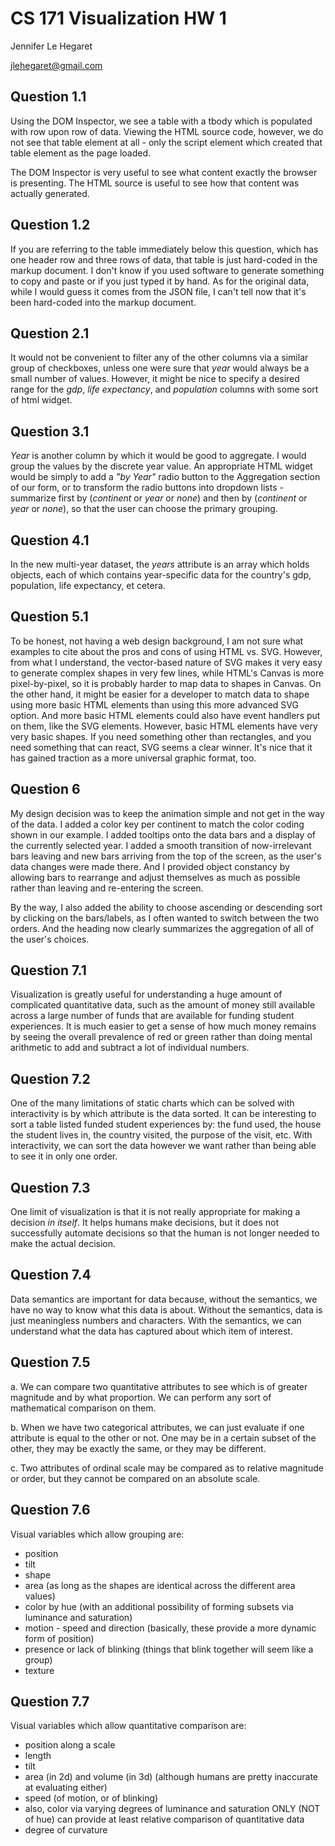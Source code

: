 CS 171 Visualization
HW 1
===
Jennifer Le Hegaret

jlehegaret@gmail.com

## Question 1.1

Using the DOM Inspector, we see a table with a tbody which is populated with row upon row of data.  Viewing the HTML source code, however, we do not see that table element at all - only the script element which created that table element as the page loaded.

The DOM Inspector is very useful to see what content exactly the browser is presenting.  The HTML source is useful to see how that content was actually generated.

## Question 1.2

If you are referring to the table immediately below this question, which has one header row and three rows of data, that table is just hard-coded in the markup document. I don't know if you used software to generate something to copy and paste or if you just typed it by hand.  As for the original data, while I would guess it comes from the JSON file, I can't tell now that it's been hard-coded into the markup document.

## Question 2.1

It would not be convenient to filter any of the other columns via a similar group of checkboxes, unless one were sure that *year* would always be a small number of values.  However, it might be nice to specify a desired range for the *gdp*, *life expectancy*, and *population* columns with some sort of html widget.

## Question 3.1

*Year* is another column by which it would be good to aggregate.  I would group the values by the discrete year value.  An appropriate HTML widget would be simply to add a *"by Year"* radio button to the Aggregation section of our form, or to transform the radio buttons into dropdown lists - summarize first by (*continent* or *year* or *none*) and then by (*continent* or *year* or *none*), so that the user can choose the primary grouping.

## Question 4.1

In the new multi-year dataset, the *years* attribute is an array which holds objects, each of which contains year-specific data for the country's gdp, population, life expectancy, et cetera.

## Question 5.1

To be honest, not having a web design background, I am not sure what examples to cite about the pros and cons of using HTML vs. SVG.  However, from what I understand, the vector-based nature of SVG makes it very easy to generate complex shapes in very few lines, while HTML's Canvas is more pixel-by-pixel, so it is probably harder to map data to shapes in Canvas.  On the other hand, it might be easier for a developer to match data to shape using more basic HTML elements than using this more advanced SVG option.  And more basic HTML elements could also have event handlers put on them, like the SVG elements.  However, basic HTML elements have very very basic shapes.  If you need something other than rectangles, and you need something that can react, SVG seems a clear winner.  It's nice that it has gained traction as a more universal graphic format, too.

## Question 6

My design decision was to keep the animation simple and not get in the way of the data.  I added a color key per continent to match the color coding shown in our example.  I added tooltips onto the data bars and a display of the currently selected year.  I added a smooth transition of now-irrelevant bars leaving and new bars arriving from the top of the screen, as the user's data changes were made there.  And I provided object constancy by allowing bars to rearrange and adjust themselves as much as possible rather than leaving and re-entering the screen.

By the way, I also added the ability to choose ascending or descending sort by clicking on the bars/labels, as I often wanted to switch between the two orders.  And the heading now clearly summarizes the aggregation of all of the user's choices.

## Question 7.1

Visualization is greatly useful for understanding a huge amount of complicated quantitative data, such as the amount of money still available across a large number of funds that are available for funding student experiences.  It is much easier to get a sense of how much money remains by seeing the overall prevalence of red or green rather than doing mental arithmetic to add and subtract a lot of individual numbers.

## Question 7.2

One of the many limitations of static charts which can be solved with interactivity is by which attribute is the data sorted.  It can be interesting to sort a table listed funded student experiences by:  the fund used, the house the student lives in, the country visited, the purpose of the visit, etc.  With interactivity, we can sort the data however we want rather than being able to see it in only one order.

## Question 7.3

One limit of visualization is that it is not really appropriate for making a decision *in itself*.  It helps humans make decisions, but it does not successfully automate decisions so that the human is not longer needed to make the actual decision.

## Question 7.4

Data semantics are important for data because, without the semantics, we have no way to know what this data is about.  Without the semantics, data is just meaningless numbers and characters.  With the semantics, we can understand what the data has captured about which item of interest.

## Question 7.5

a.  We can compare two quantitative attributes to see which is of greater magnitude and by what proportion.  We can perform any sort of mathematical comparison on them.

b.  When we have two categorical attributes, we can just evaluate if one attribute is equal to the other or not.  One may be in a certain subset of the other, they may be exactly the same, or they may be different.

c.  Two attributes of ordinal scale may be compared as to relative magnitude or order, but they cannot be compared on an absolute scale.

## Question 7.6

Visual variables which allow grouping are:
* position
* tilt
* shape
* area (as long as the shapes are identical across the different area values)
* color by hue (with an additional possibility of forming subsets via luminance and saturation)
* motion - speed and direction (basically, these provide a more dynamic form of position)
* presence or lack of blinking (things that blink together will seem like a group)
* texture


## Question 7.7

Visual variables which allow quantitative comparison are:
* position along a scale
* length
* tilt
* area (in 2d) and volume (in 3d) (although humans are pretty inaccurate at evaluating either)
* speed (of motion, or of blinking)
* also, color via varying degrees of luminance and saturation ONLY (NOT of hue) can provide at least relative comparison of quantitative data
* degree of curvature
